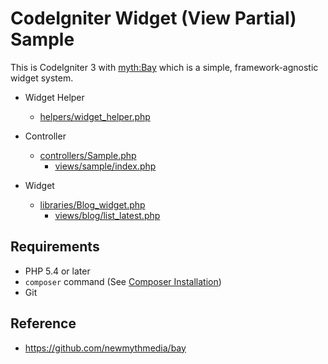 # CodeIgniter Widget (View Partial) Sample

This is CodeIgniter 3 with [myth:Bay](https://github.com/newmythmedia/bay) which is a simple, framework-agnostic widget system.

* Widget Helper
  * [helpers/widget_helper.php](https://github.com/kenjis/codeigniter-widgets/blob/master/application/helpers/widget_helper.php)

* Controller
  * [controllers/Sample.php](https://github.com/kenjis/codeigniter-widgets/blob/master/application/controllers/Sample.php)
    * [views/sample/index.php](https://github.com/kenjis/codeigniter-widgets/blob/master/application/views/sample/index.php)

* Widget
  * [libraries/Blog_widget.php](https://github.com/kenjis/codeigniter-widgets/blob/master/application/libraries/Blog_widget.php)
    * [views/blog/list_latest.php](https://github.com/kenjis/codeigniter-widgets/blob/master/application/views/blog/list_latest.php)

## Requirements

* PHP 5.4 or later
* `composer` command (See [Composer Installation](https://getcomposer.org/doc/00-intro.md#installation-linux-unix-osx))
* Git

## Reference

* <https://github.com/newmythmedia/bay>
